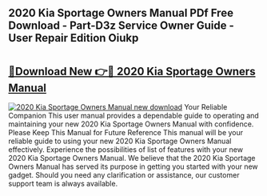 ## 2020 Kia Sportage Owners Manual PDf Free Download - Part-D3z Service Owner Guide - User Repair Edition Oiukp

# <h2><a href="http://cf25675.oget.top/?id=2020+Kia+Sportage+Owners+Manual">🔗Download New 👉🔴 2020 Kia Sportage Owners Manual</a></h2>

[![2020 Kia Sportage Owners Manual new download](https://i.imgur.com/5g1atiW.png)](http://cf25675.oget.top/?id=2020+Kia+Sportage+Owners+Manual)
Your Reliable Companion This user manual provides a dependable guide to operating and maintaining your new 2020 Kia Sportage Owners Manual with confidence. Please Keep This Manual for Future Reference This manual will be your reliable guide to using your new 2020 Kia Sportage Owners Manual effectively. Experience the possibilities of list of features with your new 2020 Kia Sportage Owners Manual. We believe that the 2020 Kia Sportage Owners Manual has served its purpose in getting you started with your new gadget. Should you need any clarification or assistance, our customer support team is always available.
